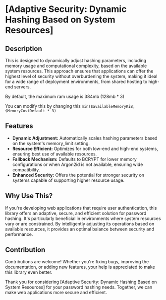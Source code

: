 # [Adaptive Security: Dynamic Hashing Based on System Resources]

## Description
This is designed to dynamically adjust hashing parameters, including memory usage and computational complexity, based on the available system resources. This approach ensures that applications can offer the highest level of security without overburdening the system, making it ideal for a wide range of deployment environments, from shared hosting to high-end servers.

By default, the maximum ram usage is 384mb (128mb * 3)

You can modify this by changing this `min($availableMemoryKiB, $MemoryCostDefault * 3)`

## Features
- **Dynamic Adjustment:** Automatically scales hashing parameters based on the system's memory_limit setting.
- **Resource Efficient:** Optimizes for both low-end and high-end systems, ensuring best use of available resources.
- **Fallback Mechanism:** Defaults to BCRYPT for lower memory configurations or when Argon2id is not available, ensuring wide compatibility.
- **Enhanced Security:** Offers the potential for stronger security on systems capable of supporting higher resource usage.

## Why Use This?
If you're developing web applications that require user authentication, this library offers an adaptive, secure, and efficient solution for password hashing. It's particularly beneficial in environments where system resources vary or are constrained. By intelligently adjusting its operations based on available resources, it provides an optimal balance between security and performance.

## Contribution
Contributions are welcome! Whether you're fixing bugs, improving the documentation, or adding new features, your help is appreciated to make this library even better.

Thank you for considering [Adaptive Security: Dynamic Hashing Based on System Resources] for your password hashing needs. Together, we can make web applications more secure and efficient.
